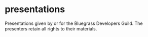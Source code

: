 # presentations
Presentations given by or for the Bluegrass Developers Guild. The presenters retain all rights to their materials.
